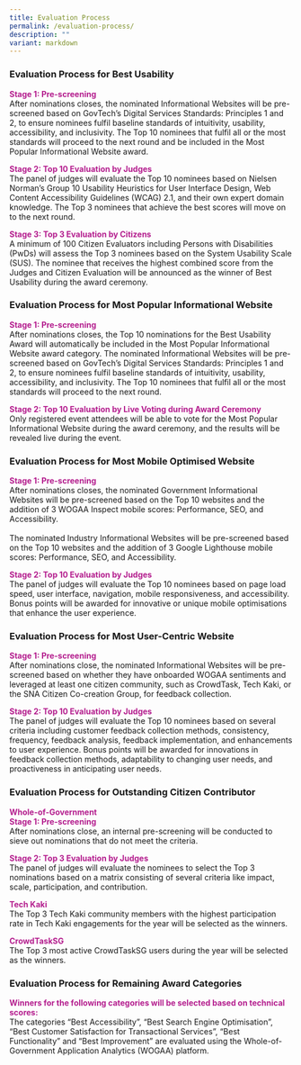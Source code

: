 ```yaml
---
title: Evaluation Process
permalink: /evaluation-process/
description: ""
variant: markdown
---
```

<style type="text/css">
.content h3 {
    color: #B41E8E;
    font-weight: 700;
}
</style>
<h3>Evaluation Process for Best Usability</h3>
<p><strong style="color:#B41E8E;">Stage 1: Pre-screening</strong><br>
After nominations closes, the nominated Informational Websites will be pre-screened based on GovTech’s Digital Services Standards: Principles 1 and 2, to ensure nominees fulfil baseline standards of intuitivity, usability, accessibility, and inclusivity. The Top 10 nominees that fulfil all or the most standards will proceed to the next round and be included in the Most Popular Informational Website award.</p>
<p><strong style="color:#B41E8E;">Stage 2: Top 10 Evaluation by Judges</strong><br>
The panel of judges will evaluate the Top 10 nominees based on Nielsen Norman’s Group 10 Usability Heuristics for User Interface Design, Web Content Accessibility Guidelines (WCAG) 2.1, and their own expert domain knowledge. The Top 3 nominees that achieve the best scores will move on to the next round.</p>
<p><strong style="color:#B41E8E;">Stage 3: Top 3 Evaluation by Citizens</strong><br>
A minimum of 100 Citizen Evaluators including Persons with Disabilities (PwDs) will assess the Top 3 nominees based on the System Usability Scale (SUS). The nominee that receives the highest combined score from the Judges and Citizen Evaluation will be announced as the winner of Best Usability during the award ceremony.</p>
<h3>Evaluation Process for Most Popular Informational Website</h3>
<p><strong style="color:#B41E8E;">Stage 1: Pre-screening</strong><br>
After nominations closes, the Top 10 nominations for the Best Usability Award will automatically be included in the Most Popular Informational Website award category. The nominated Informational Websites will be pre-screened based on GovTech’s Digital Services Standards: Principles 1 and 2, to ensure nominees fulfil baseline standards of intuitivity, usability, accessibility, and inclusivity. The Top 10 nominees that fulfil all or the most standards will proceed to the next round.</p>
<p><strong style="color:#B41E8E;">Stage 2: Top 10 Evaluation by Live Voting during Award Ceremony</strong><br>
Only registered event attendees will be able to vote for the Most Popular Informational Website during the award ceremony, and the results will be revealed live during the event.</p>
<h3>Evaluation Process for Most Mobile Optimised Website</h3>
<p><strong style="color:#B41E8E;">Stage 1: Pre-screening</strong><br>
After nominations closes, the nominated Government Informational Websites will be pre-screened based on the Top 10 websites and the addition of 3 WOGAA Inspect mobile scores: Performance, SEO, and Accessibility.<br><br>
The nominated Industry Informational Websites will be pre-screened based on the Top 10 websites and the addition of 3 Google Lighthouse mobile scores: Performance, SEO, and Accessibility.</p>
<p><strong style="color:#B41E8E;">Stage 2: Top 10 Evaluation by Judges</strong><br>
The panel of judges will evaluate the Top 10 nominees based on page load speed, user interface, navigation, mobile responsiveness, and accessibility. Bonus points will be awarded for innovative or unique mobile optimisations that enhance the user experience.
</p><h3>Evaluation Process for Most User-Centric Website</h3>
<p><strong style="color:#B41E8E;">Stage 1: Pre-screening</strong><br>
After nominations close, the nominated Informational Websites will be pre-screened based on whether they have onboarded WOGAA sentiments and leveraged at least one citizen community, such as CrowdTask, Tech Kaki, or the SNA Citizen Co-creation Group, for feedback collection.</p>
<p><strong style="color:#B41E8E;">Stage 2: Top 10 Evaluation by Judges</strong><br>
The panel of judges will evaluate the Top 10 nominees based on several criteria including customer feedback collection methods, consistency, frequency, feedback analysis, feedback implementation, and enhancements to user experience. Bonus points will be awarded for innovations in feedback collection methods, adaptability to changing user needs, and proactiveness in anticipating user needs.</p>
<h3>Evaluation Process for Outstanding Citizen Contributor</h3>
<p><strong style="color:#B41E8E;">Whole-of-Government<br>
Stage 1: Pre-screening</strong><br>
After nominations close, an internal pre-screening will be conducted to sieve out nominations that do not meet the criteria.</p>
<p><strong style="color:#B41E8E;">Stage 2: Top 3 Evaluation by Judges</strong><br>
The panel of judges will evaluate the nominees to select the Top 3 nominations based on a matrix consisting of several criteria like impact, scale, participation, and contribution.</p>
<p><strong style="color:#B41E8E;">Tech Kaki</strong><br>
The Top 3 Tech Kaki community members with the highest participation rate in Tech Kaki engagements for the year will be selected as the winners.</p>
<p><strong style="color:#B41E8E;">CrowdTaskSG</strong><br>
The Top 3 most active CrowdTaskSG users during the year will be selected as the winners.</p>
	<h3>Evaluation Process for Remaining Award Categories</h3>
<p><strong style="color:#B41E8E;">Winners for the following categories will be selected based on technical scores:</strong><br>
The categories “Best Accessibility”, “Best Search Engine Optimisation”, “Best Customer Satisfaction for Transactional Services”, “Best Functionality” and “Best Improvement” are evaluated using the Whole-of-Government Application Analytics (WOGAA) platform.</p>
